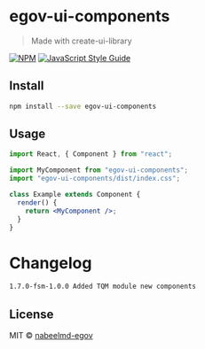 <!-- TODO: update this -->

# egov-ui-components

> Made with create-ui-library

[![NPM](https://img.shields.io/npm/v/egov-ui-components.svg)](https://www.npmjs.com/package/egov-ui-components) [![JavaScript Style Guide](https://img.shields.io/badge/code_style-standard-brightgreen.svg)](https://standardjs.com)

## Install

```bash
npm install --save egov-ui-components
```

## Usage

```jsx
import React, { Component } from "react";

import MyComponent from "egov-ui-components";
import "egov-ui-components/dist/index.css";

class Example extends Component {
  render() {
    return <MyComponent />;
  }
}
```

# Changelog

```bash
1.7.0-fsm-1.0.0 Added TQM module new components 
```

## License

MIT © [nabeelmd-egov](https://github.com/nabeelmd-egov)

